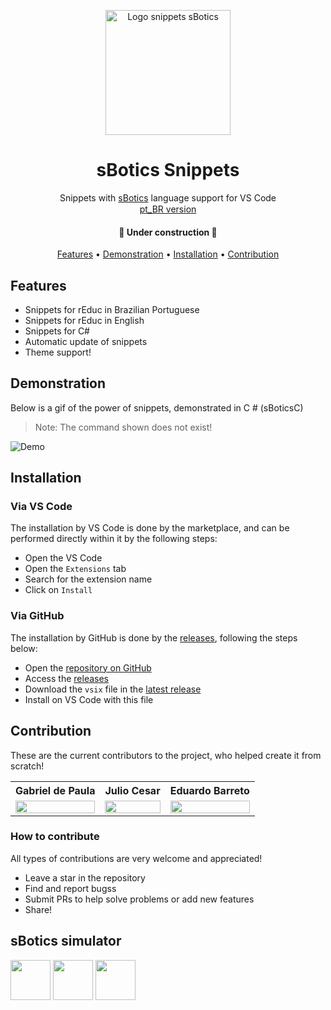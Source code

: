 <p align="center">
  <a href="https://marketplace.visualstudio.com/items?itemName=Gabrieldp-dev.sbotics-csharp-snippets">
    <img src="https://github.com/gabrieldp23/sBotics_Snippets_vscode/blob/main/assets/logo.png?raw=true" height="200" alt="Logo snippets sBotics" />
  </a>
</p>
<h1 align="center">sBotics Snippets</h1>
<p align="center">Snippets with <a href="https://sbotics.weduc.natalnet.br">sBotics</a> language support for VS Code<br><a href="https://github.com/gabrieldp23/sBotics_Snippets_vscode/blob/main/README_pt_BR.md"><img height="15px" src="https://upload.wikimedia.org/wikipedia/commons/thumb/0/05/Flag_of_Brazil.svg/125px-Flag_of_Brazil.svg.png"/>pt_BR version<img height="15px" src="https://upload.wikimedia.org/wikipedia/commons/thumb/0/05/Flag_of_Brazil.svg/125px-Flag_of_Brazil.svg.png"/></a></p>

<h4 align="center">🚧 Under construction 🚧</h4>

<p align="center">
 <a href="#features">Features</a> • 
 <a href="#demonstration">Demonstration</a> • 
 <a href="#installation">Installation</a> • 
 <a href="#contribution">Contribution</a>
</p>

## Features
  - Snippets for rEduc in Brazilian Portuguese
  - Snippets for rEduc in English
  - Snippets for C#
  - Automatic update of snippets
  - Theme support!

## Demonstration
Below is a gif of the power of snippets, demonstrated in C # (sBoticsC)
> Note: The command shown does not exist!

![Demo](https://i.imgur.com/I0ltwwd.gif)

## Installation
### Via VS Code
The installation by VS Code is done by the marketplace, and can be performed directly within it by the following steps:
  - Open the VS Code
  - Open the `Extensions` tab
  - Search for the extension name
  - Click on `Install`

### Via GitHub
The installation by GitHub is done by the [releases](https://github.com/gabrieldp23/sBotics_Snippets_vscode/releases), following the steps below:
  - Open the [repository on GitHub](https://github.com/gabrieldp23/sBotics_Snippets_vscode)
  - Access the [releases](https://github.com/gabrieldp23/sBotics_Snippets_vscode/releases)
  - Download the `vsix` file in the [latest release](https://github.com/gabrieldp23/sBotics_Snippets_vscode/releases/latest)
  - Install on VS Code with this file

## Contribution
These are the current contributors to the project, who helped create it from scratch!

<div align=center>

  <table style="width:100%">
      <tr align=center>
          <th><strong>Gabriel de Paula</strong></th>
          <th><strong>Julio Cesar</strong></th>
          <th><strong>Eduardo Barreto</strong></th>
      </tr>
      <tr align=center>
          <td>
              <a href="https://github.com/gabrieldp23">
                  <img width="100%" src="https://avatars.githubusercontent.com/u/66735014?v=4">
              </a>
          </td>
          <td>
              <a href="https://github.com/jvneto">
                  <img width="100%" src="https://avatars.githubusercontent.com/u/60150667?v=4">
              </a>
          </td>
          <td>
              <a href="https://github.com/Eduardo-Barreto">
                  <img width="100%" src="https://avatars.githubusercontent.com/u/34964398?v=4">
              </a>
          </td>
      </tr>
  </table>

</div>

### How to contribute
All types of contributions are very welcome and appreciated!
  - Leave a star in the repository
  - Find and report bugss
  - Submit PRs to help solve problems or add new features
  - Share!

## **sBotics simulator**
<a href="https://www.instagram.com/simulador.sbotics/"><img height="64px" src="https://github.com/gabrieldp23/sBotics_Snippets_vscode/blob/main/assets/instagram.png?raw=true"/></a>
<a href="https://bit.ly/sboticsdiscord"><img height="64px" src="https://github.com/gabrieldp23/sBotics_Snippets_vscode/blob/main/assets/discord.png?raw=true"/></a>
<a href="https://sbotics.weduc.natalnet.br/"><img height="64px" src="https://avatars.githubusercontent.com/u/76214367?s=200&v=4"/></a>
